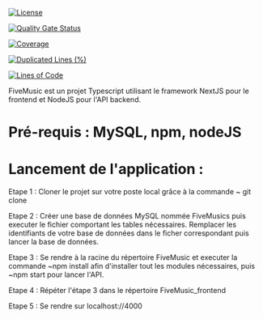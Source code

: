 [![License](https://img.shields.io/badge/License-Apache%202.0-blue.svg)](https://opensource.org/licenses/Apache-2.0)

[![Quality Gate Status](https://sonarcloud.io/api/project_badges/measure?project=Five-music-key&metric=alert_status)](https://sonarcloud.io/summary/new_code?id=Five-music-key)


[![Coverage](https://sonarcloud.io/api/project_badges/measure?project=Five-music-key&metric=coverage)](https://sonarcloud.io/summary/new_code?id=Five-music-key)

[![Duplicated Lines (%)](https://sonarcloud.io/api/project_badges/measure?project=Five-music-key&metric=duplicated_lines_density)](https://sonarcloud.io/summary/new_code?id=Five-music-key)

[![Lines of Code](https://sonarcloud.io/api/project_badges/measure?project=Five-music-key&metric=ncloc)](https://sonarcloud.io/summary/new_code?id=Five-music-key)









FiveMusic est un projet Typescript utilisant le framework NextJS pour le frontend et NodeJS pour l'API backend. 

# Pré-requis : MySQL, npm, nodeJS



# Lancement de l'application : 


Etape 1 : Cloner le projet sur votre poste local grâce à la commande ~ git clone

Etape 2 : Créer une base de données MySQL nommée FiveMusics puis executer le fichier comportant les tables nécessaires. Remplacer les identifiants de votre base de données dans le ficher correspondant puis lancer la base de données.

Etape 3 : Se rendre à la racine du répertoire FiveMusic et executer la commande ~npm install afin d'installer tout les modules nécessaires, puis ~npm start pour lancer l'API.

Etape 4 : Répéter l'étape 3 dans le répertoire FiveMusic_frontend

Etape 5 : Se rendre sur localhost://4000
